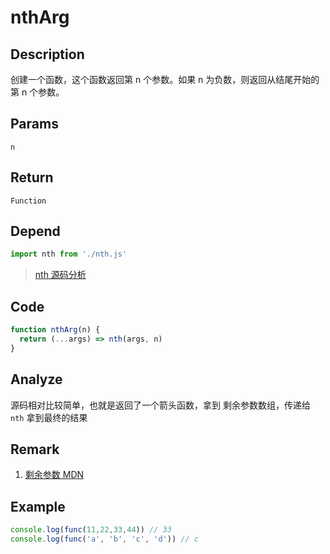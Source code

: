 # nthArg

## Description
创建一个函数，这个函数返回第 n 个参数。如果 n 为负数，则返回从结尾开始的第 n 个参数。

## Params
`n`

## Return
`Function`

## Depend
```js
import nth from './nth.js'
```
> [nth 源码分析](./nth.md)

## Code
```js
function nthArg(n) {
  return (...args) => nth(args, n)
}
```

## Analyze
源码相对比较简单，也就是返回了一个箭头函数，拿到 剩余参数数组，传递给 `nth` 拿到最终的结果

## Remark
1. [剩余参数 MDN](https://developer.mozilla.org/zh-CN/docs/Web/JavaScript/Reference/Functions/Rest_parameters)

## Example
```js
console.log(func(11,22,33,44)) // 33
console.log(func('a', 'b', 'c', 'd')) // c
```
